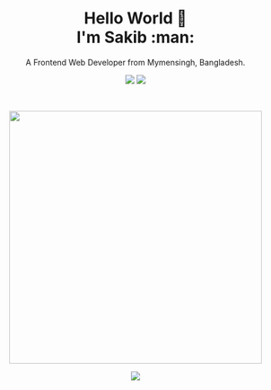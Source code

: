 
<h1 align='center'>
  Hello World 👋 <br>
  I'm Sakib :man:
</h1>


<p align='center'>
  A Frontend Web Developer from Mymensingh, Bangladesh.
</p>


<p align="center">
  <a href="https://twitter.com/nazsakibs"><img src="https://img.shields.io/badge/Twitter-1DA1F2?style=for-the-badge&logo=twitter&logoColor=white"/></a>
  <a href="https://www.linkedin.com/in/sakibmdnazmush/"><img src="https://img.shields.io/badge/LinkedIn-0077B5?style=for-the-badge&logo=linkedin&logoColor=white"/></a>
</p>
<br>
<p align='center'>
  <a href="#"><img src="https://github-readme-stats.vercel.app/api?username=nazsakib&show_icons=true&count_private=true&theme=white" width="450"></a>
</p>


<p align="center">
    <a href="https://github.com/anuraghazra/github-readme-stats">
    <img src="https://github-readme-stats.vercel.app/api/top-langs/?username=nazsakib"/>
    </a>
</p>


